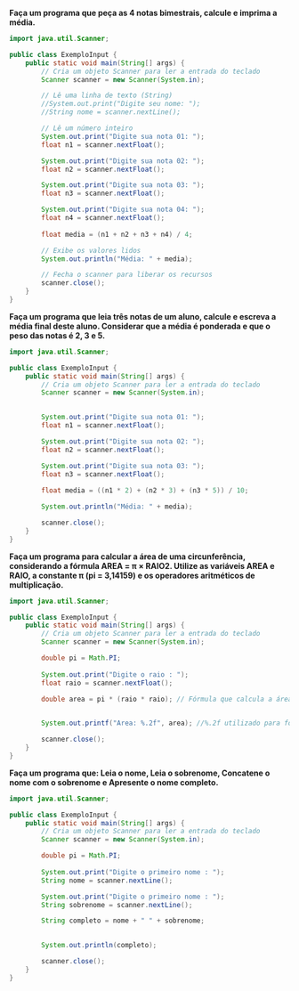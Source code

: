 **Faça um programa que peça as 4 notas bimestrais, calcule e imprima a média.**

```java
import java.util.Scanner;

public class ExemploInput {
    public static void main(String[] args) {
        // Cria um objeto Scanner para ler a entrada do teclado
        Scanner scanner = new Scanner(System.in);

        // Lê uma linha de texto (String)
        //System.out.print("Digite seu nome: ");
        //String nome = scanner.nextLine(); 

        // Lê um número inteiro
        System.out.print("Digite sua nota 01: ");
        float n1 = scanner.nextFloat();

        System.out.print("Digite sua nota 02: ");
        float n2 = scanner.nextFloat();

        System.out.print("Digite sua nota 03: ");
        float n3 = scanner.nextFloat();

        System.out.print("Digite sua nota 04: ");
        float n4 = scanner.nextFloat();
        
        float media = (n1 + n2 + n3 + n4) / 4;

        // Exibe os valores lidos
        System.out.println("Média: " + media);

        // Fecha o scanner para liberar os recursos
        scanner.close();
    }
}
```
**Faça um programa que leia três notas de um aluno, calcule e escreva a média final deste aluno. Considerar que a média é ponderada e que o peso das notas é 2, 3 e 5.**

```java
import java.util.Scanner;

public class ExemploInput {
    public static void main(String[] args) {
        // Cria um objeto Scanner para ler a entrada do teclado
        Scanner scanner = new Scanner(System.in);

       
        System.out.print("Digite sua nota 01: ");
        float n1 = scanner.nextFloat();

        System.out.print("Digite sua nota 02: ");
        float n2 = scanner.nextFloat();

        System.out.print("Digite sua nota 03: ");
        float n3 = scanner.nextFloat();
        
        float media = ((n1 * 2) + (n2 * 3) + (n3 * 5)) / 10; 

        System.out.println("Média: " + media);

        scanner.close();
    }
}
```
**Faça um programa para calcular a área de uma circunferência, considerando a fórmula AREA = π × RAIO2. Utilize as variáveis AREA e RAIO, a constante π (pi = 3,14159) e os operadores aritméticos de multiplicação.**

```java
import java.util.Scanner;

public class ExemploInput {
    public static void main(String[] args) {
        // Cria um objeto Scanner para ler a entrada do teclado
        Scanner scanner = new Scanner(System.in);

        double pi = Math.PI;
        
        System.out.print("Digite o raio : ");
        float raio = scanner.nextFloat();

        double area = pi * (raio * raio); // Fórmula que calcula a área 
        

        System.out.printf("Area: %.2f", area); //%.2f utilizado para formatação de dois números após a vírgula

        scanner.close();
    }
}
```
**Faça um programa que: Leia o nome, Leia o sobrenome, Concatene o nome com o sobrenome e Apresente o nome completo.**

```java
import java.util.Scanner;

public class ExemploInput {
    public static void main(String[] args) {
        // Cria um objeto Scanner para ler a entrada do teclado
        Scanner scanner = new Scanner(System.in);

        double pi = Math.PI;
        
        System.out.print("Digite o primeiro nome : ");
        String nome = scanner.nextLine();

        System.out.print("Digite o primeiro nome : ");
        String sobrenome = scanner.nextLine();

        String completo = nome + " " + sobrenome; 
        

        System.out.println(completo); 

        scanner.close();
    }
}
```
